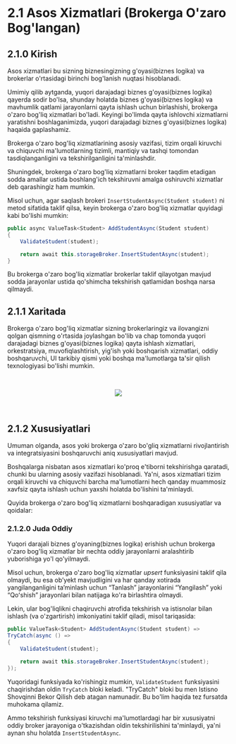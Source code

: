 # 2.1 Asos Xizmatlari (Brokerga O'zaro Bog'langan)

## 2.1.0 Kirish

Asos xizmatlari bu sizning biznesingizning g'oyasi(biznes logika) va brokerlar o'rtasidagi birinchi bog'lanish nuqtasi hisoblanadi.

Umimiy qilib aytganda, yuqori darajadagi biznes g'oyasi(biznes logika) qayerda sodir bo'lsa, shunday holatda biznes g'oyasi(biznes logika) va mavhumlik qatlami jarayonlarni qayta ishlash uchun birlashishi, brokerga o'zaro bog'liq xizmatlari bo'ladi. Keyingi bo'limda qayta ishlovchi xizmatlarni yaratishni boshlaganimizda, yuqori darajadagi biznes g'oyasi(biznes logika) haqaida gaplashamiz.

Brokerga o'zaro bog'liq xizmatlarining asosiy vazifasi, tizim orqali kiruvchi va chiquvchi ma'lumotlarning tizimli, mantiqiy va tashqi tomondan tasdiqlanganligini va tekshirilganligini ta'minlashdir.

Shuningdek, brokerga o'zaro bog'liq xizmatlarni broker taqdim etadigan sodda amallar ustida boshlang'ich tekshiruvni amalga oshiruvchi xizmatlar deb qarashingiz ham mumkin.

Misol uchun, agar saqlash brokeri `InsertStudentAsync(Student student)` ni metod sifatida taklif qilsa, keyin brokerga o'zaro bog'liq xizmatlar quyidagi kabi bo'lishi mumkin:

```csharp
public async ValueTask<Student> AddStudentAsync(Student student)
{
	ValidateStudent(student);

	return await this.storageBroker.InsertStudentAsync(student);
}
```

Bu brokerga o'zaro bog'liq xizmatlar brokerlar taklif qilayotgan mavjud sodda jarayonlar ustida qo'shimcha tekshirish qatlamidan boshqa narsa qilmaydi.

## 2.1.1 Xaritada

Brokerga o'zaro bog'liq xizmatlar sizning brokerlaringiz va ilovangizni qolgan qismning o'rtasida joylashgan bo'lib va chap tomonda yuqori darajadagi biznes g'oyasi(biznes logika) qayta ishlash xizmatlari, orkestratsiya, muvofiqlashtirish, yig'ish yoki boshqarish xizmatlari, oddiy boshqaruvchi, UI tarkibiy qismi yoki boshqa ma'lumotlarga ta'sir qilish texnologiyasi bo'lishi mumkin.

<br/>
	<p align=center>
		<img src="https://user-images.githubusercontent.com/1453985/100716772-00eec800-336e-11eb-9064-8bfe2f8e3be2.png" />
	</p>
<br/>

## 2.1.2 Xususiyatlari

Umuman olganda, asos yoki brokerga o'zaro bo'gliq xizmatlarni rivojlantirish va integratsiyasini boshqaruvchi aniq xususiyatlari mavjud.

Boshqalarga nisbatan asos xizmatlari ko'proq e'tiborni tekshirishga qaratadi, chunki bu ularning asosiy vazifazi hisoblanadi. Ya'ni, asos xizmatlari tizim orqali kiruvchi va chiquvchi barcha ma'lumotlarni hech qanday muammosiz xavfsiz qayta ishlash uchun yaxshi holatda bo'lishini ta'minlaydi. 

Quyida brokerga o'zaro bog'liq xizmatlarni boshqaradigan xususiyatlar va qoidalar:

### 2.1.2.0 Juda Oddiy

Yuqori darajali biznes g'oyaning(biznes logika) erishish uchun brokerga o'zaro bog'liq xizmatlar bir nechta oddiy jarayonlarni aralashtirib yuborishiga yo'l qo'yilmaydi.

Misol uchun, brokerga o'zaro bog'liq xizmatlar _upsert_ funksiyasini taklif qila olmaydi, bu esa obʼyekt mavjudligini va har qanday xotirada yangilanganligini taʼminlash uchun “Tanlash” jarayonlarini “Yangilash” yoki “Qoʻshish” jarayonlari bilan natijaga ko'ra birlashtira olmaydi.

Lekin, ular bog'liqlikni chaqiruvchi atrofida tekshirish va istisnolar bilan ishlash (va o'zgartirish) imkoniyatini taklif qiladi, misol tariqasida:

```csharp
public ValueTask<Student> AddStudentAsync(Student student) =>
TryCatch(async () =>
{
	ValidateStudent(student);

	return await this.storageBroker.InsertStudentAsync(student);
});
```

Yuqoridagi funksiyada ko'rishingiz mumkin, `ValidateStudent` funksiyasini chaqirishdan oldin `TryCatch` bloki keladi.
"TryCatch" bloki bu men Istisno Shovqinni Bekor Qilish deb atagan namunadir. Bu bo'lim haqida tez fursatda muhokama qilamiz.

Ammo tekshirish funksiyasi kiruvchi ma'lumotlardagi har bir xususiyatni oddiy broker jarayoniga o'tkazishdan oldin tekshirilishini ta'minlaydi, ya'ni aynan shu holatda `InsertStudentAsync`.

